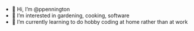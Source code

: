 - 👋 Hi, I’m @ppennington
- 👀 I’m interested in gardening, cooking, software
- 🌱 I’m currently learning to do hobby coding at home rather than at work


<!---
ppennington/ppennington is a ✨ special ✨ repository because its `README.md` (this file) appears on your GitHub profile.
You can click the Preview link to take a look at your changes.
--->
